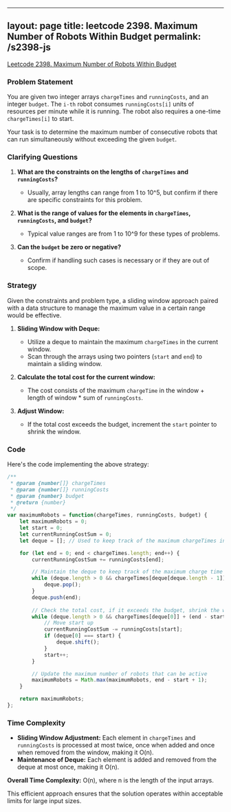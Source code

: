 
---
layout: page
title: leetcode 2398. Maximum Number of Robots Within Budget
permalink: /s2398-js
---
[Leetcode 2398. Maximum Number of Robots Within Budget](https://algoadvance.github.io/algoadvance/l2398)
### Problem Statement

You are given two integer arrays `chargeTimes` and `runningCosts`, and an integer `budget`. The `i-th` robot consumes `runningCosts[i]` units of resources per minute while it is running. The robot also requires a one-time `chargeTimes[i]` to start.

Your task is to determine the maximum number of consecutive robots that can run simultaneously without exceeding the given `budget`.

### Clarifying Questions

1. **What are the constraints on the lengths of `chargeTimes` and `runningCosts`?**
   - Usually, array lengths can range from 1 to 10^5, but confirm if there are specific constraints for this problem.

2. **What is the range of values for the elements in `chargeTimes`, `runningCosts`, and `budget`?**
   - Typical value ranges are from 1 to 10^9 for these types of problems.

3. **Can the `budget` be zero or negative?**
   - Confirm if handling such cases is necessary or if they are out of scope.

### Strategy

Given the constraints and problem type, a sliding window approach paired with a data structure to manage the maximum value in a certain range would be effective.

1. **Sliding Window with Deque:**
   - Utilize a deque to maintain the maximum `chargeTimes` in the current window.
   - Scan through the arrays using two pointers (`start` and `end`) to maintain a sliding window.

2. **Calculate the total cost for the current window:**
   - The cost consists of the maximum `chargeTime` in the window + length of window * sum of `runningCosts`.

3. **Adjust Window:**
   - If the total cost exceeds the budget, increment the `start` pointer to shrink the window.

### Code

Here's the code implementing the above strategy:

```javascript
/**
 * @param {number[]} chargeTimes
 * @param {number[]} runningCosts
 * @param {number} budget
 * @return {number}
 */
var maximumRobots = function(chargeTimes, runningCosts, budget) {
    let maximumRobots = 0;
    let start = 0;
    let currentRunningCostSum = 0;
    let deque = []; // Used to keep track of the maximum chargeTimes in the current window

    for (let end = 0; end < chargeTimes.length; end++) {
        currentRunningCostSum += runningCosts[end];

        // Maintain the deque to keep track of the maximum charge time in the window
        while (deque.length > 0 && chargeTimes[deque[deque.length - 1]] <= chargeTimes[end]) {
            deque.pop();
        }
        deque.push(end);
        
        // Check the total cost, if it exceeds the budget, shrink the window from the left
        while (deque.length > 0 && chargeTimes[deque[0]] + (end - start + 1) * currentRunningCostSum > budget) {
            // Move start up
            currentRunningCostSum -= runningCosts[start];
            if (deque[0] === start) {
                deque.shift();
            }
            start++;
        }

        // Update the maximum number of robots that can be active
        maximumRobots = Math.max(maximumRobots, end - start + 1);
    }

    return maximumRobots;
};
```

### Time Complexity

- **Sliding Window Adjustment:** Each element in `chargeTimes` and `runningCosts` is processed at most twice, once when added and once when removed from the window, making it O(n).
- **Maintenance of Deque:** Each element is added and removed from the deque at most once, making it O(n).

**Overall Time Complexity:** O(n), where n is the length of the input arrays.

This efficient approach ensures that the solution operates within acceptable limits for large input sizes.